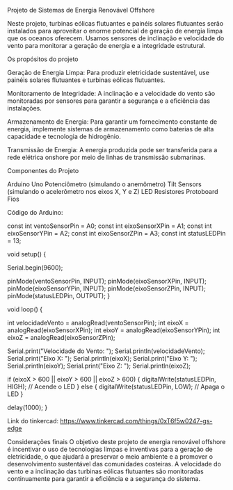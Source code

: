 Projeto de Sistemas de Energia Renovável Offshore

Neste projeto, turbinas eólicas flutuantes e painéis solares flutuantes serão instalados para aproveitar o enorme potencial de geração de energia limpa que os oceanos oferecem. Usamos sensores de inclinação e velocidade do vento para monitorar a geração de energia e a integridade estrutural.

Os propósitos do projeto

Geração de Energia Limpa: Para produzir eletricidade sustentável, use painéis solares flutuantes e turbinas eólicas flutuantes.

Monitoramento de Integridade: A inclinação e a velocidade do vento são monitoradas por sensores para garantir a segurança e a eficiência das instalações.

Armazenamento de Energia: Para garantir um fornecimento constante de energia, implemente sistemas de armazenamento como baterias de alta capacidade e tecnologia de hidrogênio.

Transmissão de Energia: A energia produzida pode ser transferida para a rede elétrica onshore por meio de linhas de transmissão submarinas.

Componentes do Projeto

Arduino Uno
Potenciômetro (simulando o anemômetro)
Tilt Sensors (simulando o acelerômetro nos eixos X, Y e Z)
LED
Resistores
Protoboard
Fios 

Código do Arduino:

const int ventoSensorPin = A0; 
const int eixoSensorXPin = A1; 
const int eixoSensorYPin = A2; 
const int eixoSensorZPin = A3; 
const int statusLEDPin = 13; 

void setup() {
 
  Serial.begin(9600);
  
 
  pinMode(ventoSensorPin, INPUT);
  pinMode(eixoSensorXPin, INPUT);
  pinMode(eixoSensorYPin, INPUT);
  pinMode(eixoSensorZPin, INPUT);
  pinMode(statusLEDPin, OUTPUT);
}

void loop() {
 
  int velocidadeVento = analogRead(ventoSensorPin);
  int eixoX = analogRead(eixoSensorXPin);
  int eixoY = analogRead(eixoSensorYPin);
  int eixoZ = analogRead(eixoSensorZPin);
  
  
  Serial.print("Velocidade do Vento: ");
  Serial.println(velocidadeVento);
  Serial.print("Eixo X: ");
  Serial.println(eixoX);
  Serial.print("Eixo Y: ");
  Serial.println(eixoY);
  Serial.print("Eixo Z: ");
  Serial.println(eixoZ);
  
  
  if (eixoX > 600 || eixoY > 600 || eixoZ > 600) {
    digitalWrite(statusLEDPin, HIGH); // Acende o LED
  } else {
    digitalWrite(statusLEDPin, LOW); // Apaga o LED
  }
  
  
  delay(1000);
}

Link do tinkercad: https://www.tinkercad.com/things/0xT6f5w0247-gs-edge

Considerações finais
O objetivo deste projeto de energia renovável offshore é incentivar o uso de tecnologias limpas e inventivas para a geração de eletricidade, o que ajudará a preservar o meio ambiente e a promover o desenvolvimento sustentável das comunidades costeiras. A velocidade do vento e a inclinação das turbinas eólicas flutuantes são monitoradas continuamente para garantir a eficiência e a segurança do sistema.




